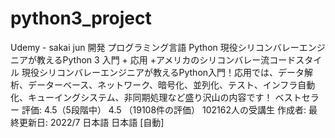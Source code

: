 # python3_project
Udemy - sakai jun 
開発
プログラミング言語
Python
現役シリコンバレーエンジニアが教えるPython 3 入門 + 応用 +アメリカのシリコンバレー流コードスタイル
現役シリコンバレーエンジニアが教えるPython入門！応用では、データ解析、データーベース、ネットワーク、暗号化、並列化、テスト、インフラ自動化、キューイングシステム、非同期処理など盛り沢山の内容です！
ベストセラー
評価: 4.5（5段階中）
4.5
 （19108件の評価）
102162人の受講生
作成者: 
最終更新日: 2022/7
日本語
日本語 [自動]
